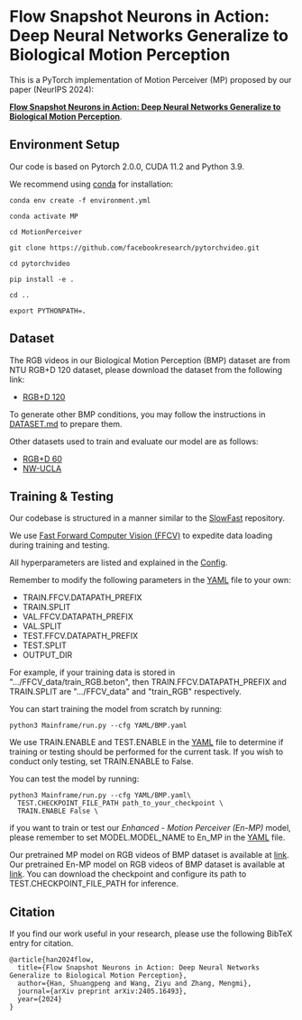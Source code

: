 # Flow Snapshot Neurons in Action: Deep Neural Networks Generalize to Biological Motion Perception 

This is a PyTorch implementation of Motion Perceiver (MP) proposed by our paper (NeurIPS 2024):

[**Flow Snapshot Neurons in Action: Deep Neural Networks Generalize to Biological Motion Perception**](http://arxiv.org/abs/2405.16493).

## Environment Setup

Our code is based on Pytorch 2.0.0, CUDA 11.2 and Python 3.9.

We recommend using [conda](https://conda.io/projects/conda/en/latest/user-guide/getting-started.html) for installation:

```
conda env create -f environment.yml

conda activate MP

cd MotionPerceiver

git clone https://github.com/facebookresearch/pytorchvideo.git

cd pytorchvideo

pip install -e .

cd ..

export PYTHONPATH=.

```

## Dataset
The RGB videos in our Biological Motion Perception (BMP) dataset are from NTU RGB+D 120 dataset, please download the dataset from the following link:

* [RGB+D 120](https://rose1.ntu.edu.sg/dataset/actionRecognition/)

To generate other BMP conditions, you may follow the instructions in [DATASET.md](DATASET.md) to prepare them.

Other datasets used to train and evaluate our model are as follows:
* [RGB+D 60](https://rose1.ntu.edu.sg/dataset/actionRecognition/)
* [NW-UCLA](https://wangjiangb.github.io/my_data.html)

## Training & Testing

Our codebase is structured in a manner similar to the [SlowFast](https://github.com/facebookresearch/SlowFast/tree/main) repository.

We use [Fast Forward Computer Vision (FFCV)](https://github.com/libffcv/ffcv/tree/main) to expedite data loading during training and testing. 

All hyperparameters are listed and explained in the [Config](Config/defaults.py).

Remember to modify the following parameters in the [YAML](YAML/BMP.yaml) file to your own:
* TRAIN.FFCV.DATAPATH_PREFIX
* TRAIN.SPLIT
* VAL.FFCV.DATAPATH_PREFIX
* VAL.SPLIT
* TEST.FFCV.DATAPATH_PREFIX
* TEST.SPLIT
* OUTPUT_DIR

For example,  if your training data is stored in ".../FFCV_data/train_RGB.beton", then TRAIN.FFCV.DATAPATH_PREFIX and TRAIN.SPLIT are ".../FFCV_data" and "train_RGB" respectively.

You can start training the model from scratch by running:

```
python3 Mainframe/run.py --cfg YAML/BMP.yaml
```

We use TRAIN.ENABLE and TEST.ENABLE in the [YAML](YAML/BMP.yaml) file to determine if training or testing should be performed for the current task. If you wish to conduct only testing, set TRAIN.ENABLE to False. 

You can test the model by running:

```
python3 Mainframe/run.py --cfg YAML/BMP.yaml\
  TEST.CHECKPOINT_FILE_PATH path_to_your_checkpoint \
  TRAIN.ENABLE False \
```

if you want to train or test our *Enhanced - Motion Perceiver (En-MP)* model, please remember to set MODEL.MODEL_NAME to En_MP in the [YAML](YAML/BMP.yaml) file.

Our pretrained MP model on RGB videos of BMP dataset is available at [link](https://drive.google.com/file/d/1bxRu81lND-IkicwaNkVMDfVHNj-qFnxV/view?usp=sharing). Our pretrained En-MP model on RGB videos of BMP dataset is available at [link]([https://drive.google.com/file/d/1bxRu81lND-IkicwaNkVMDfVHNj-qFnxV/view?usp=sharing](https://drive.google.com/file/d/1Ty-ytZsFUKGTb1pNME0jb_aI-X6ZuB0o/view?usp=sharing)).
You can download the checkpoint and configure its path to TEST.CHECKPOINT_FILE_PATH for inference.

## Citation

If you find our work useful in your research, please use the following BibTeX entry for citation.

```
@article{han2024flow,
  title={Flow Snapshot Neurons in Action: Deep Neural Networks Generalize to Biological Motion Perception},
  author={Han, Shuangpeng and Wang, Ziyu and Zhang, Mengmi},
  journal={arXiv preprint arXiv:2405.16493},
  year={2024}
}
```
